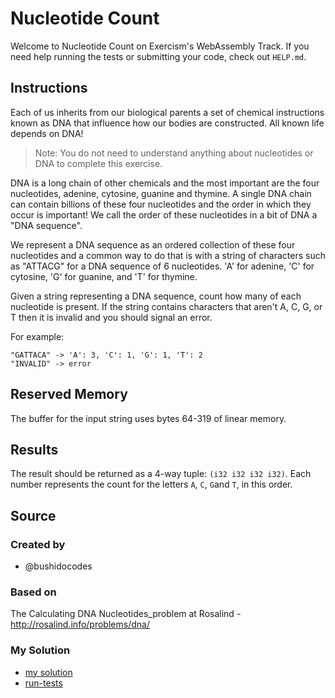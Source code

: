 # Nucleotide Count

Welcome to Nucleotide Count on Exercism's WebAssembly Track.
If you need help running the tests or submitting your code, check out `HELP.md`.

## Instructions

Each of us inherits from our biological parents a set of chemical instructions known as DNA that influence how our bodies are constructed. All known life depends on DNA!

> Note: You do not need to understand anything about nucleotides or DNA to complete this exercise.

DNA is a long chain of other chemicals and the most important are the four nucleotides, adenine, cytosine, guanine and thymine. A single DNA chain can contain billions of these four nucleotides and the order in which they occur is important!
We call the order of these nucleotides in a bit of DNA a "DNA sequence".

We represent a DNA sequence as an ordered collection of these four nucleotides and a common way to do that is with a string of characters such as "ATTACG" for a DNA sequence of 6 nucleotides.
'A' for adenine, 'C' for cytosine, 'G' for guanine, and 'T' for thymine.

Given a string representing a DNA sequence, count how many of each nucleotide is present.
If the string contains characters that aren't A, C, G, or T then it is invalid and you should signal an error.

For example:

```
"GATTACA" -> 'A': 3, 'C': 1, 'G': 1, 'T': 2
"INVALID" -> error
```

## Reserved Memory

The buffer for the input string uses bytes 64-319 of linear memory.

## Results

The result should be returned as a 4-way tuple: `(i32 i32 i32 i32)`. Each number represents the count for the letters `A`, `C`, `G`and `T`, in this order.

## Source

### Created by

- @bushidocodes

### Based on

The Calculating DNA Nucleotides_problem at Rosalind - http://rosalind.info/problems/dna/

### My Solution

- [my solution]()
- [run-tests](./run-tests-wasm.txt)
